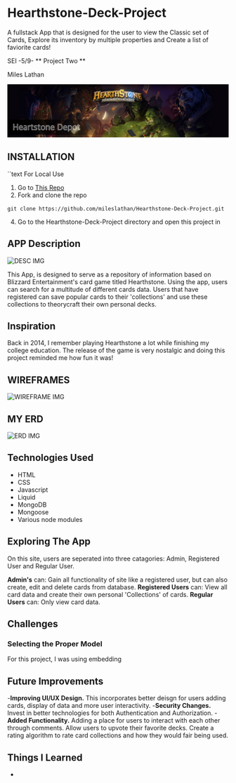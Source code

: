 # Hearthstone-Deck-Project
A fullstack App that is designed for the user to view the Classic set of Cards, Explore its inventory by multiple properties and Create a list of faviorite cards!

SEI -5/9- ** Project Two **

Miles Lathan

![Banner IMG](/img/banner1.png)

## INSTALLATION
``text
For Local Use
1. Go to [This Repo](http://github.com/mileslathan/Hearthstone-Deck-Project.git)
2. Fork and clone the repo
```text
git clone https://github.com/mileslathan/Hearthstone-Deck-Project.git
```
4. Go to the Hearthstone-Deck-Project directory and open this project in

## APP Description
![DESC IMG](https://bnetcmsus-a.akamaihd.net/cms/content_entry_media/t1/T186VQOQFRJN1622064439114.png)

This App, is designed to serve as a repository of information based on Blizzard Entertainment's card game titled Hearthstone. Using the app, users can search for a multitude of different cards data. Users that have registered can save popular cards to their 'collections' and use these collections to theorycraft their own personal decks.


## Inspiration
Back in 2014, I remember playing Hearthstone a lot while finishing my college education. The release of the game is very nostalgic and doing this project reminded me how fun it was!

## WIREFRAMES
![WIREFRAME IMG](/img/HSProjectWireFrame1.png)

## MY ERD
![ERD IMG](/img/HSProjectERD.png)

## Technologies Used
- HTML
- CSS
- Javascript
- Liquid
- MongoDB
- Mongoose
- Various node modules

## Exploring The App
On this site, users are seperated into three catagories: Admin, Registered User and Regular User.

**Admin's** can: Gain all functionality of site like a registered user, but can also create, edit and delete cards from database.
**Registered Users** can: View all card data and create their own personal 'Collections' of cards.
**Regular Users** can: Only view card data.

## Challenges
  
### Selecting the Proper Model
For this project, I was using embedding

## Future Improvements

-**Improving UI/UX Design.** This incorporates better deisgn for users adding cards, display of data and more user interactivity.
-**Security Changes.** Invest in better technologies for both Authentication and Authorization.
-**Added Functionality.** Adding a place for users to interact with each other through comments. Allow users to upvote their favorite decks. Create a rating algorithm to rate card collections and how they would fair being used.

## Things I Learned
- 
